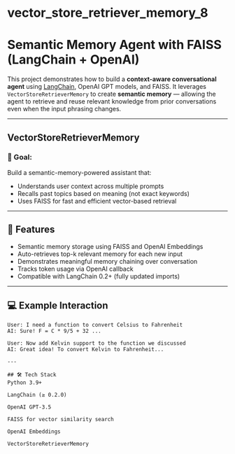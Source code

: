 # vector_store_retriever_memory_8

# Semantic Memory Agent with FAISS (LangChain + OpenAI)

This project demonstrates how to build a **context-aware conversational agent** using [LangChain](https://www.langchain.com/), OpenAI GPT models, and FAISS. It leverages `VectorStoreRetrieverMemory` to create **semantic memory** — allowing the agent to retrieve and reuse relevant knowledge from prior conversations even when the input phrasing changes.

---

## VectorStoreRetrieverMemory

### 🎯 Goal:
Build a semantic-memory-powered assistant that:
- Understands user context across multiple prompts
- Recalls past topics based on meaning (not exact keywords)
- Uses FAISS for fast and efficient vector-based retrieval

---

## 🧠 Features

- Semantic memory storage using FAISS and OpenAI Embeddings
- Auto-retrieves top-k relevant memory for each new input
- Demonstrates meaningful memory chaining over conversation
- Tracks token usage via OpenAI callback
- Compatible with LangChain 0.2+ (fully updated imports)

---

## 💻 Example Interaction

```text
User: I need a function to convert Celsius to Fahrenheit
AI: Sure! F = C * 9/5 + 32 ...

User: Now add Kelvin support to the function we discussed
AI: Great idea! To convert Kelvin to Fahrenheit...

---

## 🛠 Tech Stack
Python 3.9+

LangChain (≥ 0.2.0)

OpenAI GPT-3.5

FAISS for vector similarity search

OpenAI Embeddings

VectorStoreRetrieverMemory
